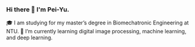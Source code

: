 ### Hi there 👋 I'm Pei-Yu.

<!--
**stnd168/stnd168** is a ✨ _special_ ✨ repository because its `README.md` (this file) appears on your GitHub profile.

Here are some ideas to get you started:

- 🔭 I’m currently working on ...
- 🌱 I’m currently learning ...
- 👯 I’m looking to collaborate on ...
- 🤔 I’m looking for help with ...
- 💬 Ask me about ...
- 📫 How to reach me: ...
- 😄 Pronouns: ...
- ⚡ Fun fact: ...
-->
:mortar_board: I am studying for my master’s degree in Biomechatronic Engineering at NTU.
:book: I’m currently learning digital image processing, machine learning, and deep learning.
